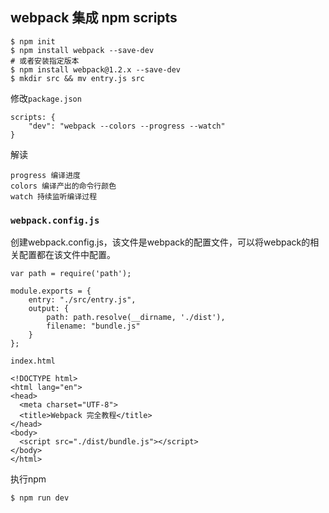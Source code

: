## webpack 集成 npm scripts

```
$ npm init
$ npm install webpack --save-dev
# 或者安装指定版本
$ npm install webpack@1.2.x --save-dev
$ mkdir src && mv entry.js src
```

修改`package.json`
```
scripts: {
	"dev": "webpack --colors --progress --watch"
}
```

解读
```
progress 编译进度
colors 编译产出的命令行颜色
watch 持续监听编译过程
```

### `webpack.config.js`

创建webpack.config.js，该文件是webpack的配置文件，可以将webpack的相关配置都在该文件中配置。
```
var path = require('path');

module.exports = {
    entry: "./src/entry.js",
    output: {
        path: path.resolve(__dirname, './dist'),
        filename: "bundle.js"
    }
};
```

`index.html`
```
<!DOCTYPE html>
<html lang="en">
<head>
  <meta charset="UTF-8">
  <title>Webpack 完全教程</title>
</head>
<body>
  <script src="./dist/bundle.js"></script>
</body>
</html>

```

执行npm
```
$ npm run dev
```
